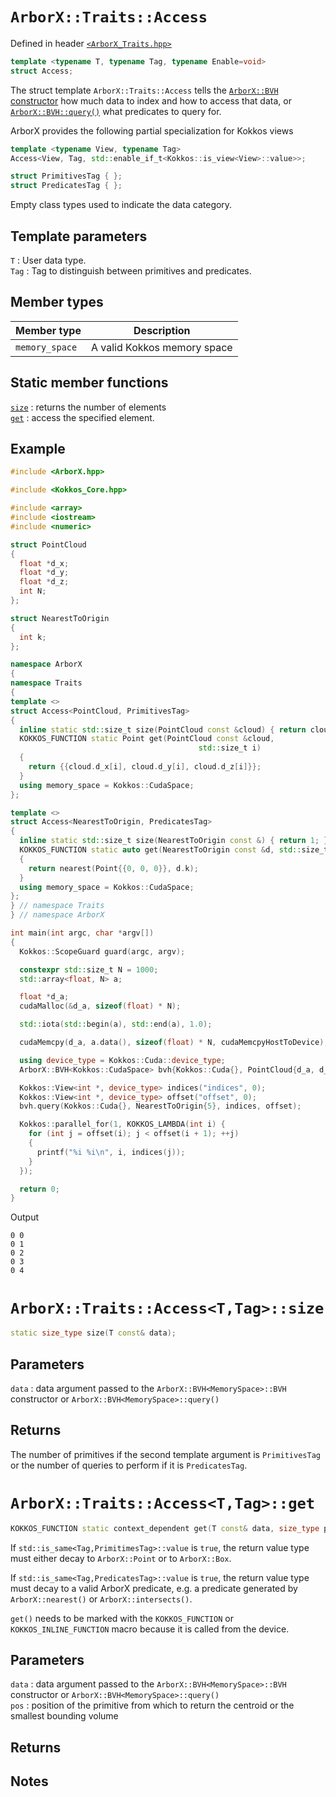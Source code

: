 # `ArborX::Traits::Access`
Defined in header [`<ArborX_Traits.hpp>`](https://github.com/arborx/ArborX/blob/master/src/details/ArborX_Traits.hpp)

```C++
template <typename T, typename Tag, typename Enable=void>
struct Access;
```
The struct template `ArborX::Traits::Access` tells the [`ArborX::BVH` constructor](https://github.com/arborx/ArborX/blob/master/docs/bounding_volume_hierarchy.md#arborxbvhmemoryspacebvh) how much data to index and how to access that data,
or [`ArborX::BVH::query()`](https://github.com/arborx/ArborX/blob/master/docs/bounding_volume_hierarchy.md#arborxbvhmemoryspacequery) what predicates to query for.

ArborX provides the following partial specialization for Kokkos views
```C++
template <typename View, typename Tag>
Access<View, Tag, std::enable_if_t<Kokkos::is_view<View>::value>>;
```

```C++
struct PrimitivesTag { };
struct PredicatesTag { };
```
Empty class types used to indicate the data category.

## Template parameters
`T`
: User data type.  
`Tag`
: Tag to distinguish between primitives and predicates.

## Member types
Member type | Description
--- | ---
`memory_space` | A valid Kokkos memory space

## Static member functions
[`size`](#arborxtraitsaccessttagsize)
: returns the number of elements  
[`get`](#arborxtraitsaccessttagget)
: access the specified element.

## Example
```C++
#include <ArborX.hpp>

#include <Kokkos_Core.hpp>

#include <array>
#include <iostream>
#include <numeric>

struct PointCloud
{
  float *d_x;
  float *d_y;
  float *d_z;
  int N;
};

struct NearestToOrigin
{
  int k;
};

namespace ArborX
{
namespace Traits
{
template <>
struct Access<PointCloud, PrimitivesTag>
{
  inline static std::size_t size(PointCloud const &cloud) { return cloud.N; }
  KOKKOS_FUNCTION static Point get(PointCloud const &cloud,
                                          std::size_t i)
  {
    return {{cloud.d_x[i], cloud.d_y[i], cloud.d_z[i]}};
  }
  using memory_space = Kokkos::CudaSpace;
};

template <>
struct Access<NearestToOrigin, PredicatesTag>
{
  inline static std::size_t size(NearestToOrigin const &) { return 1; }
  KOKKOS_FUNCTION static auto get(NearestToOrigin const &d, std::size_t)
  {
    return nearest(Point{{0, 0, 0}}, d.k);
  }
  using memory_space = Kokkos::CudaSpace;
};
} // namespace Traits
} // namespace ArborX

int main(int argc, char *argv[])
{
  Kokkos::ScopeGuard guard(argc, argv);

  constexpr std::size_t N = 1000;
  std::array<float, N> a;

  float *d_a;
  cudaMalloc(&d_a, sizeof(float) * N);

  std::iota(std::begin(a), std::end(a), 1.0);

  cudaMemcpy(d_a, a.data(), sizeof(float) * N, cudaMemcpyHostToDevice);

  using device_type = Kokkos::Cuda::device_type;
  ArborX::BVH<Kokkos::CudaSpace> bvh{Kokkos::Cuda{}, PointCloud{d_a, d_a, d_a, N}};

  Kokkos::View<int *, device_type> indices("indices", 0);
  Kokkos::View<int *, device_type> offset("offset", 0);
  bvh.query(Kokkos::Cuda{}, NearestToOrigin{5}, indices, offset);

  Kokkos::parallel_for(1, KOKKOS_LAMBDA(int i) {
    for (int j = offset(i); j < offset(i + 1); ++j)
    {
      printf("%i %i\n", i, indices(j));
    }
  });

  return 0;
}
```
Output
```
0 0
0 1
0 2
0 3
0 4
```

# `ArborX::Traits::Access<T,Tag>::size`
```C++
static size_type size(T const& data);
```
## Parameters
`data`
: data argument passed to the `ArborX::BVH<MemorySpace>::BVH` constructor or `ArborX::BVH<MemorySpace>::query()`
## Returns
The number of primitives if the second template argument is `PrimitivesTag` or the number of queries to perform if it is `PredicatesTag`.

# `ArborX::Traits::Access<T,Tag>::get`
```C++
KOKKOS_FUNCTION static context_dependent get(T const& data, size_type pos);
```
If `std::is_same<Tag,PrimitimesTag>::value` is `true`, the return value type must either decay to `ArborX::Point` or to `ArborX::Box`.

If `std::is_same<Tag,PredicatesTag>::value` is `true`, the return value type must decay to a valid ArborX predicate, e.g. a predicate generated by `ArborX::nearest()` or `ArborX::intersects()`.

`get()` needs to be marked with the `KOKKOS_FUNCTION` or `KOKKOS_INLINE_FUNCTION` macro because it is called from the device.
## Parameters
`data`
: data argument passed to the `ArborX::BVH<MemorySpace>::BVH` constructor or `ArborX::BVH<MemorySpace>::query()`  
`pos`
: position of the primitive from which to return the centroid or the smallest bounding volume
## Returns

## Notes
